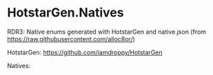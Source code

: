 # HotstarGen.Natives
RDR3: Native enums generated with HotstarGen and native.json (from https://raw.githubusercontent.com/alloc8or/)

HotstarGen: https://github.com/iamdroppy/HotstarGen

Natives: 
